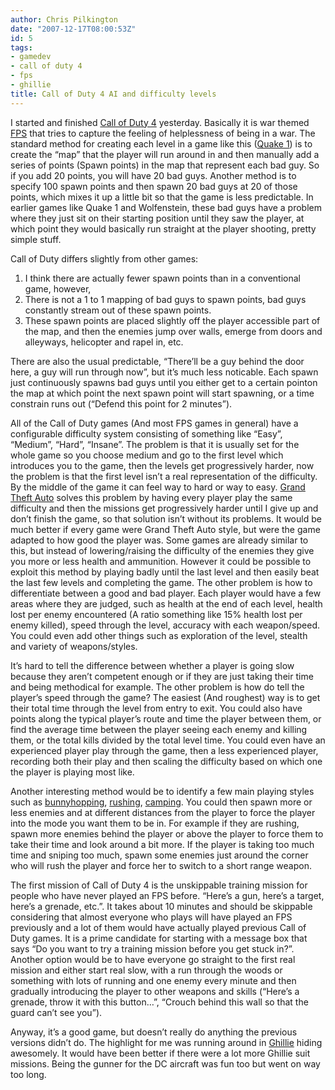 ```yaml
---
author: Chris Pilkington
date: "2007-12-17T08:00:53Z"
id: 5
tags:
- gamedev
- call of duty 4
- fps
- ghillie
title: Call of Duty 4 AI and difficulty levels
---
```


I started and finished [Call of Duty 4](http://en.wikipedia.org/wiki/Call_of_Duty_4:_Modern_Warfare) yesterday. Basically it is war themed [FPS](http://en.wikipedia.org/wiki/First-person_shooter) that tries to capture the feeling of helplessness of being in a war. The standard method for creating each level in a game like this ([Quake 1](http://en.wikipedia.org/wiki/Quake_1)) is to create the “map” that the player will run around in and then manually add a series of points (Spawn points) in the map that represent each bad guy. So if you add 20 points, you will have 20 bad guys. Another method is to specify 100 spawn points and then spawn 20 bad guys at 20 of those points, which mixes it up a little bit so that the game is less predictable. In earlier games like Quake 1 and Wolfenstein, these bad guys have a problem where they just sit on their starting position until they saw the player, at which point they would basically run straight at the player shooting, pretty simple stuff.

Call of Duty differs slightly from other games:  
1. I think there are actually fewer spawn points than in a conventional game, however,  
2. There is not a 1 to 1 mapping of bad guys to spawn points, bad guys constantly stream out of these spawn points.  
3. These spawn points are placed slightly off the player accessible part of the map, and then the enemies jump over walls, emerge from doors and alleyways, helicopter and rapel in, etc.

There are also the usual predictable, “There’ll be a guy behind the door here, a guy will run through now”, but it’s much less noticable. Each spawn just continuously spawns bad guys until you either get to a certain pointon the map at which point the next spawn point will start spawning, or a time constrain runs out (“Defend this point for 2 minutes”).

All of the Call of Duty games (And most FPS games in general) have a configurable difficulty system consisting of something like “Easy”, “Medium”, “Hard”, “Insane”. The problem is that it is usually set for the whole game so you choose medium and go to the first level which introduces you to the game, then the levels get progressively harder, now the problem is that the first level isn’t a real representation of the difficulty. By the middle of the game it can feel way to hard or way to easy. [Grand Theft Auto](http://en.wikipedia.org/wiki/Grand_Theft_Auto_(series)) solves this problem by having every player play the same difficulty and then the missions get progressively harder until I give up and don’t finish the game, so that solution isn’t without its problems. It would be much better if every game were Grand Theft Auto style, but were the game adapted to how good the player was. Some games are already similar to this, but instead of lowering/raising the difficulty of the enemies they give you more or less health and ammunition. However it could be possible to exploit this method by playing badly until the last level and then easily beat the last few levels and completing the game. The other problem is how to differentiate between a good and bad player. Each player would have a few areas where they are judged, such as health at the end of each level, health lost per enemy encountered (A ratio something like 15% health lost per enemy killed), speed through the level, accuracy with each weapon/speed. You could even add other things such as exploration of the level, stealth and variety of weapons/styles.

It’s hard to tell the difference between whether a player is going slow because they aren’t competent enough or if they are just taking their time and being methodical for example. The other problem is how do tell the player’s speed through the game? The easiest (And roughest) way is to get their total time through the level from entry to exit. You could also have points along the typical player’s route and time the player between them, or find the average time between the player seeing each enemy and killing them, or the total kills divided by the total level time. You could even have an experienced player play through the game, then a less experienced player, recording both their play and then scaling the difficulty based on which one the player is playing most like.

Another interesting method would be to identify a few main playing styles such as [bunnyhopping](http://en.wikipedia.org/wiki/Bunny_hopping), [rushing](http://en.wikipedia.org/wiki/Rush_(computer_and_video_games)), [camping](http://en.wikipedia.org/wiki/Camping_(computer_gaming)). You could then spawn more or less enemies and at different distances from the player to force the player into the mode you want them to be in. For example if they are rushing, spawn more enemies behind the player or above the player to force them to take their time and look around a bit more. If the player is taking too much time and sniping too much, spawn some enemies just around the corner who will rush the player and force her to switch to a short range weapon.

The first mission of Call of Duty 4 is the unskippable training mission for people who have never played an FPS before. “Here’s a gun, here’s a target, here’s a grenade, etc.”. It takes about 10 minutes and should be skippable considering that almost everyone who plays will have played an FPS previously and a lot of them would have actually played previous Call of Duty games. It is a prime candidate for starting with a message box that says “Do you want to try a training mission before you get stuck in?”. Another option would be to have everyone go straight to the first real mission and either start real slow, with a run through the woods or something with lots of running and one enemy every minute and then gradually introducing the player to other weapons and skills (“Here’s a grenade, throw it with this button…”, “Crouch behind this wall so that the guard can’t see you”).

Anyway, it’s a good game, but doesn’t really do anything the previous versions didn’t do. The highlight for me was running around in [Ghillie](http://en.wikipedia.org/wiki/Ghillie_suit) hiding awesomely. It would have been better if there were a lot more Ghillie suit missions. Being the gunner for the DC aircraft was fun too but went on way too long.
